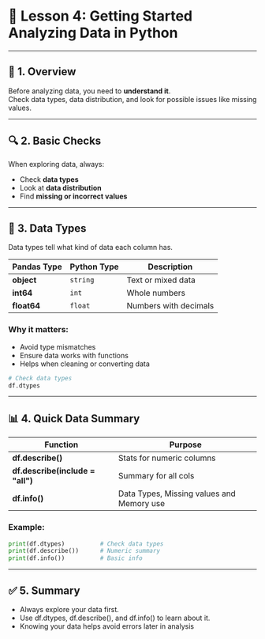 # 📘 Lesson 4: Getting Started Analyzing Data in Python

---

## 🧠 1. Overview
Before analyzing data, you need to **understand it**.  
Check data types, data distribution, and look for possible issues like missing values.

---

## 🔍 2. Basic Checks

When exploring data, always:
- Check **data types**
- Look at **data distribution**
- Find **missing or incorrect values**

---

## 🧩 3. Data Types

Data types tell what kind of data each column has.

| Pandas Type | Python Type | Description |
|--------------|--------------|-------------|
| **object**   | `string`     | Text or mixed data |
| **int64**    | `int`        | Whole numbers |
| **float64**  | `float`      | Numbers with decimals |

### Why it matters:
- Avoid type mismatches  
- Ensure data works with functions  
- Helps when cleaning or converting data  

```python
# Check data types
df.dtypes
```
---

## 📊 4. Quick Data Summary


| Function | Purpose |
|--------------|--------------|
| **df.describe()**   |  Stats for numeric columns  | 
| **df.describe(include = "all")**   | Summary for all cols |
| **df.info()**  | Data Types, Missing values and Memory use | 

### Example:

```python
print(df.dtypes)          # Check data types
print(df.describe())      # Numeric summary
print(df.info())          # Basic info
```
---

## ✅ 5. Summary

- Always explore your data first.
- Use df.dtypes, df.describe(), and df.info() to learn about it.
- Knowing your data helps avoid errors later in analysis
